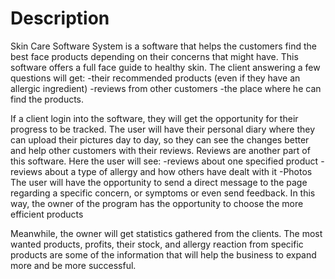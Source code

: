 # Description
Skin Care Software System is a software that helps the customers find the best face products depending on their concerns that might have. This software offers a full face guide to healthy skin. The client answering a few questions will get: -their recommended products (even if they have an allergic ingredient)
-reviews from other customers 
-the place where he can find the products.

If a client login into the software, they will get the opportunity for their progress to be tracked. The user will have their personal diary where they can upload their pictures day to day, so they can see the changes better and help other customers with their reviews.
Reviews are another part of this software. Here the user will see:
-reviews about one specified product 
-reviews about a type of allergy and how others have dealt with it
-Photos
The user will have the opportunity to send a direct message to the page regarding a specific concern, or symptoms or even send feedback. In this way, the owner of the program has the opportunity to choose the more efficient products

Meanwhile, the owner will get statistics gathered from the clients. The most wanted products, profits, their stock, and allergy reaction from specific products are some of the information that will help the business to expand more and be more successful.



